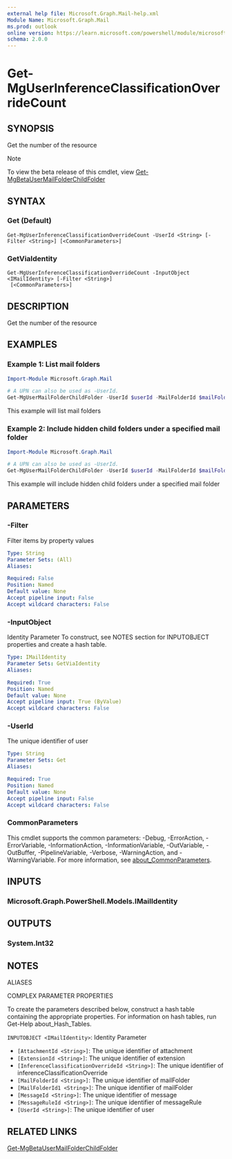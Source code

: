 ```yaml
---
external help file: Microsoft.Graph.Mail-help.xml
Module Name: Microsoft.Graph.Mail
ms.prod: outlook
online version: https://learn.microsoft.com/powershell/module/microsoft.graph.mail/get-mguserinferenceclassificationoverridecount
schema: 2.0.0
---
```


# Get-MgUserInferenceClassificationOverrideCount

## SYNOPSIS
Get the number of the resource

> [!NOTE]
> To view the beta release of this cmdlet, view [Get-MgBetaUserMailFolderChildFolder](/powershell/module/Microsoft.Graph.Beta.Mail/Get-MgBetaUserMailFolderChildFolder?view=graph-powershell-beta)

## SYNTAX

### Get (Default)
```
Get-MgUserInferenceClassificationOverrideCount -UserId <String> [-Filter <String>] [<CommonParameters>]
```

### GetViaIdentity
```
Get-MgUserInferenceClassificationOverrideCount -InputObject <IMailIdentity> [-Filter <String>]
 [<CommonParameters>]
```

## DESCRIPTION
Get the number of the resource

## EXAMPLES

### Example 1: List mail folders

```powershell
Import-Module Microsoft.Graph.Mail

# A UPN can also be used as -UserId.
Get-MgUserMailFolderChildFolder -UserId $userId -MailFolderId $mailFolderId
```

This example will list mail folders

### Example 2: Include hidden child folders under a specified mail folder

```powershell
Import-Module Microsoft.Graph.Mail

# A UPN can also be used as -UserId.
Get-MgUserMailFolderChildFolder -UserId $userId -MailFolderId $mailFolderId -Includehiddenfolders true
```

This example will include hidden child folders under a specified mail folder

## PARAMETERS

### -Filter
Filter items by property values

```yaml
Type: String
Parameter Sets: (All)
Aliases:

Required: False
Position: Named
Default value: None
Accept pipeline input: False
Accept wildcard characters: False
```

### -InputObject
Identity Parameter
To construct, see NOTES section for INPUTOBJECT properties and create a hash table.

```yaml
Type: IMailIdentity
Parameter Sets: GetViaIdentity
Aliases:

Required: True
Position: Named
Default value: None
Accept pipeline input: True (ByValue)
Accept wildcard characters: False
```

### -UserId
The unique identifier of user

```yaml
Type: String
Parameter Sets: Get
Aliases:

Required: True
Position: Named
Default value: None
Accept pipeline input: False
Accept wildcard characters: False
```

### CommonParameters
This cmdlet supports the common parameters: -Debug, -ErrorAction, -ErrorVariable, -InformationAction, -InformationVariable, -OutVariable, -OutBuffer, -PipelineVariable, -Verbose, -WarningAction, and -WarningVariable. For more information, see [about_CommonParameters](http://go.microsoft.com/fwlink/?LinkID=113216).

## INPUTS

### Microsoft.Graph.PowerShell.Models.IMailIdentity
## OUTPUTS

### System.Int32
## NOTES

ALIASES

COMPLEX PARAMETER PROPERTIES

To create the parameters described below, construct a hash table containing the appropriate properties. For information on hash tables, run Get-Help about_Hash_Tables.


`INPUTOBJECT <IMailIdentity>`: Identity Parameter
  - `[AttachmentId <String>]`: The unique identifier of attachment
  - `[ExtensionId <String>]`: The unique identifier of extension
  - `[InferenceClassificationOverrideId <String>]`: The unique identifier of inferenceClassificationOverride
  - `[MailFolderId <String>]`: The unique identifier of mailFolder
  - `[MailFolderId1 <String>]`: The unique identifier of mailFolder
  - `[MessageId <String>]`: The unique identifier of message
  - `[MessageRuleId <String>]`: The unique identifier of messageRule
  - `[UserId <String>]`: The unique identifier of user

## RELATED LINKS

[Get-MgBetaUserMailFolderChildFolder](/powershell/module/Microsoft.Graph.Beta.Mail/Get-MgBetaUserMailFolderChildFolder?view=graph-powershell-beta)
